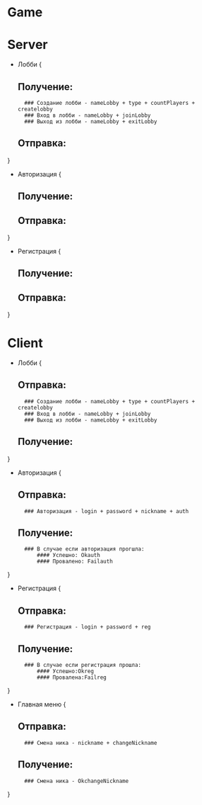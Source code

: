# Game

# Server
- Лобби
{
    ## Получение:
        ### Создание лобби - nameLobby + type + countPlayers + createlobby
        ### Вход в лобби - nameLobby + joinLobby
        ### Выход из лобби - nameLobby + exitLobby
    ## Отправка:
}
- Авторизация 
{
    ## Получение:
    ## Отправка:
}
- Регистрация
{
    ## Получение:
    ## Отправка:
}
# Client
- Лобби
{
    ## Отправка:
        ### Создание лобби - nameLobby + type + countPlayers + createlobby
        ### Вход в лобби - nameLobby + joinLobby
        ### Выход из лобби - nameLobby + exitLobby
    ## Получение:
}
- Авторизация
{
    ## Отправка:
        ### Авторизация - login + password + nickname + auth
    ## Получение:
        ### В случае если авторизация прогшла:
            #### Успешно: Okauth
            #### Провалено: Failauth
}
- Регистрация
{
    ## Отправка:
        ### Регистрация - login + password + reg
    ## Получение: 
        ### В случае если регистрация прошла:
            #### Успешно:Okreg
            #### Провалена:Failreg
}
- Главная меню
{
    ## Отправка:
        ### Смена ника - nickname + changeNickname
    ## Получение:
        ### Смена ника - OkchangeNickname
}